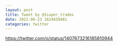 ```yaml
--- 
layout: post 
title: Tweet by @1super_trades 
date: 2021-06-23 1624450481 
categories: twitter 
--- 
```

https://twitter.com/o/status/1407673216185810944